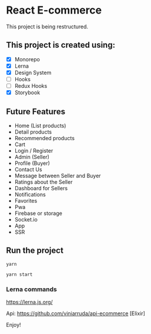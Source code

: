 # React E-commerce

This project is being restructured.

## This project is created using:

- [X] Monorepo
- [X] Lerna
- [X] Design System
- [ ] Hooks
- [ ] Redux Hooks
- [X] Storybook

## Future Features

- Home (List products)
- Detail products
- Recommended products
- Cart
- Login / Register
- Admin (Seller)
- Profile (Buyer)
- Contact Us
- Message between Seller and Buyer
- Ratings about the Seller
- Dashboard for Sellers
- Notifications
- Favorites
- Pwa
- Firebase or storage
- Socket.io
- App
- SSR

## Run the project

`yarn`

`yarn start`

### Lerna commands

https://lerna.js.org/

Api: https://github.com/viniarruda/api-ecommerce [Elixir]

Enjoy!

